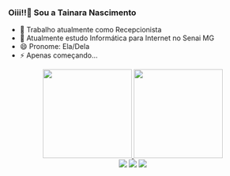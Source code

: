 ### Oiii!!👋 Sou a Tainara Nascimento

- 🔭 Trabalho atualmente como Recepcionista
- 🌱 Atualmente estudo Informática para Internet no Senai MG
- 😄 Pronome: Ela/Dela
- ⚡ Apenas começando...
<div align="center">
  <a href="https://github.com/TainaraNascimento">
  <img height="180em" src="https://github-readme-stats.vercel.app/api?username=TainaraNascimento&show_icons=true&theme=dracula&include_all_commits=true&count_private=true"/>
  <img height="180em" src="https://github-readme-stats.vercel.app/api/top-langs/?username=TainaraNascimento&layout=compact&langs_count=7&theme=dracula"/>
<div> 
  <a href="[https://instagram.com/venus_flower-](https://www.instagram.com/venus_flower_/)" target="_blank"><img src="https://img.shields.io/badge/-Instagram-%23E4405F?style=for-the-badge&logo=instagram&logoColor=white" target="_blank"></a>
  <a href = "mailto:tainararafaela123@gmail.com"><img src="https://img.shields.io/badge/-Gmail-%23333?style=for-the-badge&logo=gmail&logoColor=white" target="_blank"></a>
  <a href="https://www.linkedin.com/in/tainaranascimento/" target="_blank"><img src="https://img.shields.io/badge/-LinkedIn-%230077B5?style=for-the-badge&logo=linkedin&logoColor=white" target="_blank"></a>
  
